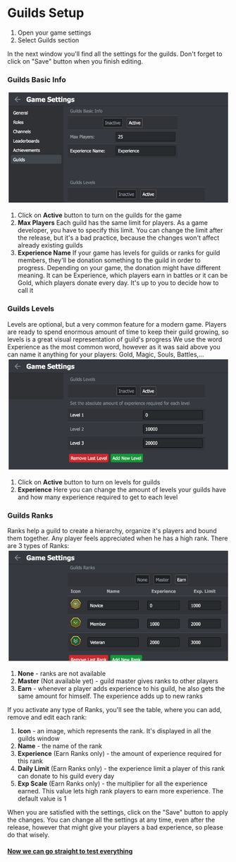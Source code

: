 # Guilds Setup

1.  Open your game settings
2.  Select Guilds section

In the next window you'll find all the settings for the guilds. Don't forget to click on "Save" button when you finish editing.

### Guilds Basic Info
![Screenshot](../../img/guilds_1.jpg)

1.  Click on **Active** button to turn on the guilds for the game
1.  **Max Players**
    Each guild has the same limit for players. As a game developer, you have to specify this limit. You can change the limit after the release, but it's a bad practice, because the changes won't affect already existing guilds
2.  **Experience Name**
    If your game has levels for guilds or ranks for guild members, they'll be donation something to the guild in order to progress. Depending on your game, the donation might have different meaning. It can be Experience, which players earn in battles or it can be Gold, which players donate every day. It's up to you to decide how to call it

### Guilds Levels

Levels are optional, but a very common feature for a modern game. Players are ready to spend enormous amount of time to keep their guild growing, so levels is a great visual representation of guild's progress We use the word Experience as the most common word, however as it was said above you can name it anything for your players: Gold, Magic, Souls, Battles,...
![Screenshot](../../img/guilds_2.jpg)

1.  Click on **Active** button to turn on levels for guilds
2.  **Experience**
    Here you can change the amount of levels your guilds have and how many experience required to get to each level

### Guilds Ranks

Ranks help a guild to create a hierarchy, organize it's players and bound them together. Any player feels appreciated when he has a high rank.
There are 3 types of Ranks:
![Screenshot](../../img/guilds_3.jpg)

1.  **None** - ranks are not available
2.  **Master** (Not available yet) - guild master gives ranks to other players
3.  **Earn** - whenever a player adds experience to his guild, he also gets the same amount for himself. The experience adds up to new ranks

If you activate any type of Ranks, you'll see the table, where you can add, remove and edit each rank:

1.  **Icon** - an image, which represents the rank. It's displayed in all the guilds window
2.  **Name** - the name of the rank
3.  **Experience** (Earn Ranks only) - the amount of experience required for this rank
4.  **Daily Limit** (Earn Ranks only) - the experience limit a player of this rank can donate to his guild every day
5.  **Exp Scale** (Earn Ranks only) - the multiplier for all the experience earned. This value lets high rank players to earn more experience. The default value is 1

When you are satisfied with the settings, click on the "Save" button to apply the changes. You can change all the settings at any time, even after the release, however that might give your players a bad experience, so please do that wisely.

#### [Now we can go straight to test everything](/advanced/guilds/guilds_test)
